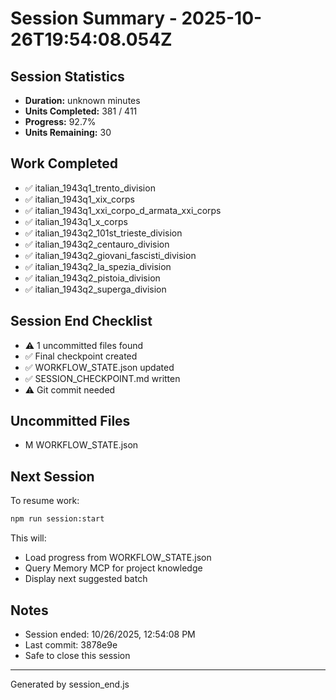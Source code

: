 # Session Summary - 2025-10-26T19:54:08.054Z

## Session Statistics

- **Duration:** unknown minutes
- **Units Completed:** 381 / 411
- **Progress:** 92.7%
- **Units Remaining:** 30

## Work Completed

- ✅ italian_1943q1_trento_division
- ✅ italian_1943q1_xix_corps
- ✅ italian_1943q1_xxi_corpo_d_armata_xxi_corps
- ✅ italian_1943q1_x_corps
- ✅ italian_1943q2_101st_trieste_division
- ✅ italian_1943q2_centauro_division
- ✅ italian_1943q2_giovani_fascisti_division
- ✅ italian_1943q2_la_spezia_division
- ✅ italian_1943q2_pistoia_division
- ✅ italian_1943q2_superga_division

## Session End Checklist

- ⚠️  1 uncommitted files found
- ✅ Final checkpoint created
- ✅ WORKFLOW_STATE.json updated
- ✅ SESSION_CHECKPOINT.md written
- ⚠️  Git commit needed

## Uncommitted Files

- M WORKFLOW_STATE.json

## Next Session

To resume work:

```bash
npm run session:start
```

This will:
- Load progress from WORKFLOW_STATE.json
- Query Memory MCP for project knowledge
- Display next suggested batch

## Notes

- Session ended: 10/26/2025, 12:54:08 PM
- Last commit: 3878e9e
- Safe to close this session

---

Generated by session_end.js
